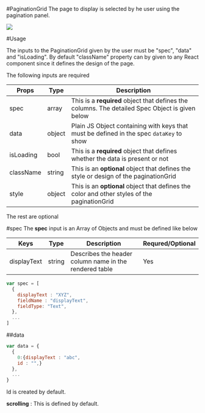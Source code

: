#PaginationGrid
The page to display is selected by he user using the pagination panel.

![](https://github.com/Sharavanth/headoffice/blob/pagination-grid-docu/src/components/PaginationGrid/Review.png)

#Usage

The inputs to the PaginationGrid given by the user must be "spec", "data" and 
"isLoading". By default "className" property can by given to any React 
component since it defines the design of the page.
      
The following inputs are required
      
Props | Type | Description
------------ |------------ | -------------
spec |array| This is a **required** object that defines the columns. The detailed Spec Object is given below
data |object| Plain JS Object containing with keys that must be defined in the spec `dataKey` to show
isLoading | bool | This is a **required** object that defines whether the data is present or not
className | string | This is an **optional** object that defines the style or design of the paginationGrid
style | object | This is an **optional** object that defines the color and other styles of the paginationGrid

The rest are optional

#spec
The **spec** input is an Array of Objects and must be defined like below


Keys | Type | Description | Requred/Optional
------------ | -------------|------------- | -------------
displayText | string | Describes the header column name in the rendered table | Yes


```javascript
var spec = [
  {
    displayText : "XYZ",
    fieldName : "displayText",
    fieldType: "Text",
  },
  ...
]
```

##data

```javascript
var data = {
  {
    0:{displayText : "abc",
    id : "",}
  },
  ...
}
```
Id is created by default.

**scrolling** : This is defined by default.

